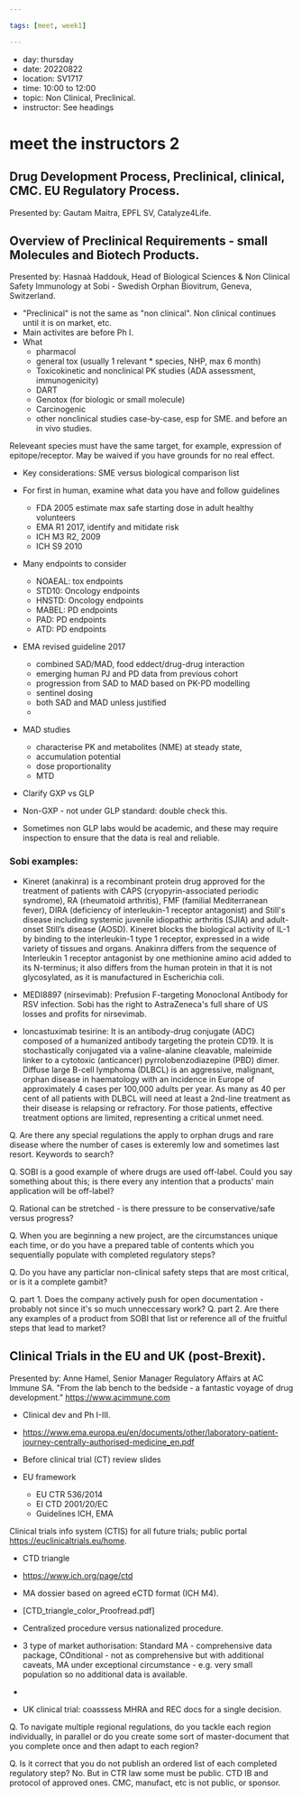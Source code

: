 ```yaml
---

tags: [meet, week1]

---
```


* day: thursday
* date: 20220822
* location: SV1717
* time: 10:00 to 12:00
* topic: Non Clinical, Preclinical.
* instructor: See headings

# meet the instructors 2

## Drug Development Process, Preclinical, clinical, CMC. EU Regulatory Process. 
Presented by: Gautam Maitra, EPFL SV, Catalyze4Life.

## Overview of Preclinical Requirements - small Molecules and Biotech Products. 
Presented by: Hasnaà Haddouk, Head of Biological Sciences & Non Clinical Safety Immunology at Sobi - Swedish Orphan Biovitrum, Geneva, Switzerland.

* "Preclinical" is not the same as "non clinical". Non clinical continues until it is on market, etc.
* Main activites are before Ph I.
* What 
	- pharmacol
	- general tox (usually 1 relevant * species, NHP, max 6 month)
	- Toxicokinetic and nonclinical PK studies (ADA assessment, immunogenicity)
	- DART
	- Genotox (for biologic or small molecule)
	- Carcinogenic 
	- other nonclinical studies case-by-case, esp for SME. and before an in vivo studies.

Releveant species must have the same target, for example, expression of epitope/receptor. May be waived if you have grounds for no real effect.

* Key considerations: SME versus biological comparison list

* For first in human, examine what data you have and follow guidelines
	- FDA 2005 estimate max safe starting dose in adult healthy volunteers
	- EMA R1 2017, identify and mitidate risk
	- ICH M3 R2, 2009
	- ICH S9 2010

* Many endpoints to consider
	-	NOAEAL: tox endpoints
	-	STD10: Oncology endpoints
	-	HNSTD: Oncology endpoints
	-	MABEL: PD endpoints
	-	PAD: PD endpoints
	-	ATD: PD endpoints

* EMA revised guideline 2017
	- combined SAD/MAD, food eddect/drug-drug interaction
	- emerging human PJ and PD data from previous cohort
	- progression from SAD to MAD based on PK-PD modelling
	- sentinel dosing
	- both SAD and MAD unless justified
	-
* MAD studies
	- characterise PK and metabolites (NME) at steady state, 
	- accumulation potential 
	- dose proportionality
	- MTD

* Clarify GXP vs GLP
* Non-GXP - not under GLP standard: double check this.
* Sometimes non GLP labs would be academic, and these may require inspection to ensure that the data is real and reliable. 


### Sobi examples:
* Kineret (anakinra) is a recombinant protein drug approved for the treatment of patients with CAPS (cryopyrin-associated periodic syndrome), RA (rheumatoid arthritis), FMF (familial Mediterranean fever), DIRA (deficiency of interleukin-1 receptor antagonist) and Still's disease including systemic juvenile idiopathic arthritis (SJIA) and adult-onset Still’s disease (AOSD). Kineret blocks the biological activity of IL-1 by binding to the interleukin-1 type 1 receptor, expressed in a wide variety of tissues and organs. Anakinra differs from the sequence of Interleukin 1 receptor antagonist by one methionine amino acid added to its N-terminus; it also differs from the human protein in that it is not glycosylated, as it is manufactured in Escherichia coli.

* MEDI8897 (nirsevimab): Prefusion F-targeting Monoclonal Antibody for RSV infection. Sobi has the right to AstraZeneca's full share of US losses and profits for nirsevimab.

* loncastuximab tesirine: It is an antibody-drug conjugate (ADC) composed of a humanized antibody targeting the protein CD19. It is stochastically conjugated via a valine-alanine cleavable, maleimide linker to a cytotoxic (anticancer) pyrrolobenzodiazepine (PBD) dimer. Diffuse large B-cell lymphoma (DLBCL) is an aggressive, malignant, orphan disease in haematology with an incidence in Europe of approximately 4 cases per 100,000 adults per year. As many as 40 per cent of all patients with DLBCL will need at least a 2nd-line treatment as their disease is relapsing or refractory. For those patients, effective treatment options are limited, representing a critical unmet need. 

Q. Are there any special regulations the apply to orphan drugs and rare disease where the number of cases is exteremly low and sometimes last resort. Keywords to search?

Q. SOBI is a good example of where drugs are used off-label. Could you say something about this; is there every any intention that a products' main application will be off-label?

Q. Rational can be stretched - is there pressure to be conservative/safe versus progress?

Q. When you are beginning a new project, are the circumstances unique each time, or do you have a prepared table of contents which you sequentially populate with completed regulatory steps?

Q. Do you have any particlar non-clinical safety steps that are most critical, or is it a complete gambit?

Q. part 1. Does the company actively push for open documentation - probably not since it's so much unneccessary work?
Q. part 2. Are there any examples of a product from SOBI that list or reference all of the fruitful steps that lead to market?

## Clinical Trials in the EU and UK (post-Brexit).
Presented by: Anne Hamel, Senior Manager Regulatory Affairs at AC Immune SA.
"From the lab bench to the bedside - a fantastic voyage of drug development."
<https://www.acimmune.com>

* Clinical dev and Ph I-III.
* <https://www.ema.europa.eu/en/documents/other/laboratory-patient-journey-centrally-authorised-medicine_en.pdf>

* Before clinical trial (CT) review slides
* EU framework
	- EU CTR 536/2014
	- EI CTD 2001/20/EC 
	- Guidelines ICH, EMA
	
Clinical trials info system (CTIS) for all future trials; public portal
<https://euclinicaltrials.eu/home>.

* CTD triangle
* <https://www.ich.org/page/ctd>
* MA dossier based on agreed eCTD format (ICH M4).
* [CTD_triangle_color_Proofread.pdf]

* Centralized procedure versus nationalized procedure.
* 3 type of market authorisation: Standard MA - comprehensive data package, COnditional - not as comprehensive but with additional caveats, MA under exceptional circumstance - e.g. very small population so no additional data is available. 
*
* UK clinical trial: coasssess MHRA and REC docs for a single decision.


Q. To navigate multiple regional regulations, do you tackle each region individually, in parallel or do you create some sort of master-document that you complete once and then adapt to each region?

Q. Is it correct that you do not publish an ordered list of each completed regulatory step?
No.
But in CTR law some must be public. CTD IB and protocol of approved ones. CMC, manufact, etc is not public, or sponsor. 





